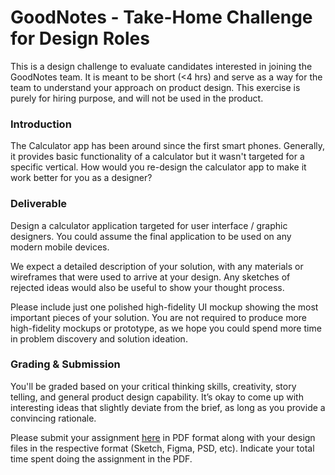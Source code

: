 GoodNotes - Take-Home Challenge for Design Roles
===
This is a design challenge to evaluate candidates interested in joining the GoodNotes team. It is meant to be short (<4 hrs) and serve as a way for the team to understand your approach on product design. This exercise is purely for hiring purpose, and will not be used in the product.

### Introduction
The Calculator app has been around since the first smart phones. Generally, it provides basic functionality of a calculator but it wasn't targeted for a specific vertical. How would you re-design the calculator app to make it work better for you as a designer?

### Deliverable
Design a calculator application targeted for user interface / graphic designers. You could assume the final application to be used on any modern mobile devices.

We expect a detailed description of your solution, with any materials or wireframes that were used to arrive at your design. Any sketches of rejected ideas would also be useful to show your thought process. 

Please include just one polished high-fidelity UI mockup showing the most important pieces of your solution. You are not required to produce more high-fidelity mockups or prototype, as we hope you could spend more time in problem discovery and solution ideation.

### Grading & Submission
You'll be graded based on your critical thinking skills, creativity, story telling, and general product design capability. It’s okay to come up with interesting ideas that slightly deviate from the brief, as long as you provide a convincing rationale.

Please submit your assignment [here](https://airtable.com/shr2eaeRTGbYJBI5e) in PDF format along with your design files in the respective format (Sketch, Figma, PSD, etc). Indicate your total time spent doing the assignment in the PDF.
